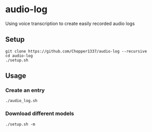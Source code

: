 # audio-log
Using voice transcription to create easily recorded audio logs

## Setup

```
git clone https://github.com/Chopper1337/audio-log --recursive
cd audio-log
./setup.sh
```

## Usage

### Create an entry

`./audio_log.sh`

### Download different models

`./setup.sh -m`
